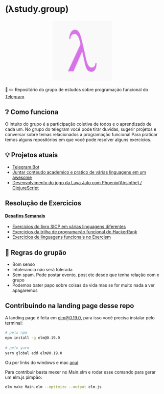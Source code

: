 # (λstudy.group)

<p align="center">
  <img src="assets/logo.png" width="200px" alt="Logo do grupo de estudos">
</p>

:notebook: :pencil2: Repositório do grupo de estudos sobre programação funcional do [Telegram](https://t.me/lambdastudygroup).

## :grey_question: Como funciona

O intuito do grupo é a participação coletiva de todos e o aprendizado de cada um.
No grupo do telegram você pode tirar duvidas, sugerir projetos e conversar sobre temas relacionados a programação funcional
Para praticar temos alguns repositórios em que você pode resolver alguns exercicios.

## :bulb: Projetos atuais

 - [Telegram Bot](https://github.com/lambda-study-group/telegram-bot)
 - [Juntar conteudo academico e pratico de várias linguagens em um awesome](https://github.com/lambda-study-group/awesome-functional-studies)
 - [Desenvolvimento do jogo da Lava Jato com Phoenix(Absinthe) / ClojureScript](https://github.com/lava-jato-the-game/lava_jato)

## Resolução de Exercicios

#### [Desafios Semanais](https://github.com/lambda-study-group/desafios)
 - [Exercicios do livro SICP em várias linguagens diferentes](https://github.com/lambda-study-group/sicp)
 - [Exercicios da trilha de programação funcional do HackerRank](https://github.com/lambda-study-group/hacker-rank)
 - [Exercicios de linguagens funcionais no Exercism](https://github.com/lambda-study-group/exercism)

## :gun: Regras do grupão

- Bom senso
- Intolerancia não será tolerada
- Sem spam. Pode postar evento, post etc desde que tenha relação com o grupo
- Podemos bater papo sobre coisas da vida mas se for muito nada a ver apagaremos

## Contribuindo na landing page desse repo

A landing page é feita em elm@0.19.0, para isso você precisa instalar pelo terminal:
```bash
# pela npm
npm install -g elm@0.19.0

# pelo yarn
yarn global add elm@0.19.0
```

Ou por links do windows e mac [aqui](https://guide.elm-lang.org/install.html)

Para contribuir basta mexer no Main.elm e rodar esse comando para gerar um elm.js pimpão:
```bash
elm make Main.elm --optimize --output elm.js
```
